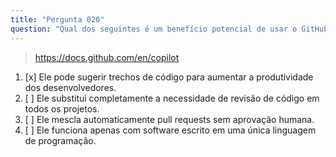 ```yaml
---
title: "Pergunta 020"
question: "Qual dos seguintes é um benefício potencial de usar o GitHub Copilot para aprimorar os fluxos de trabalho dos desenvolvedores?"
---
```


> https://docs.github.com/en/copilot
1. [x] Ele pode sugerir trechos de código para aumentar a produtividade dos desenvolvedores.
1. [ ] Ele substitui completamente a necessidade de revisão de código em todos os projetos.
1. [ ] Ele mescla automaticamente pull requests sem aprovação humana.
1. [ ] Ele funciona apenas com software escrito em uma única linguagem de programação.
